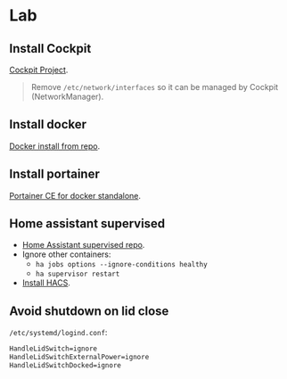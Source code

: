 # Lab

## Install Cockpit

[Cockpit Project](https://cockpit-project.org/).

> Remove `/etc/network/interfaces` so it can be managed by Cockpit
> (NetworkManager).

## Install docker

[Docker install from repo](https://docs.docker.com/engine/install/debian/#install-using-the-repository).

## Install portainer

[Portainer CE for docker standalone](https://docs.portainer.io/start/install-ce/server/docker/linux).

## Home assistant supervised

- [Home Assistant supervised repo](https://github.com/home-assistant/supervised-installer).
- Ignore other containers:
  - `ha jobs options --ignore-conditions healthy`
  - `ha supervisor restart`
- [Install HACS](https://hacs.xyz/docs/setup/download).

## Avoid shutdown on lid close

`/etc/systemd/logind.conf`:

```txt
HandleLidSwitch=ignore
HandleLidSwitchExternalPower=ignore
HandleLidSwitchDocked=ignore
```
